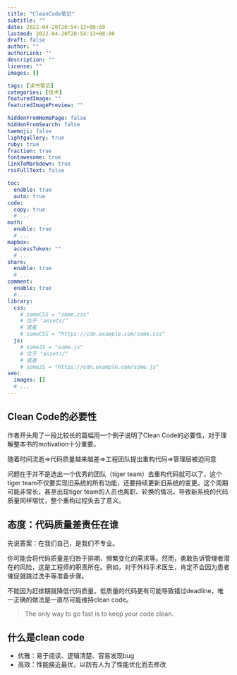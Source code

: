 ```yaml
---
title: "CleanCode笔记"
subtitle: ""
date: 2022-04-20T20:54:13+08:00
lastmod: 2022-04-20T20:54:13+08:00
draft: false
author: ""
authorLink: ""
description: ""
license: ""
images: []

tags: [读书笔记]
categories: [技术]
featuredImage: ""
featuredImagePreview: ""

hiddenFromHomePage: false
hiddenFromSearch: false
twemoji: false
lightgallery: true
ruby: true
fraction: true
fontawesome: true
linkToMarkdown: true
rssFullText: false

toc:
  enable: true
  auto: true
code:
  copy: true
  # ...
math:
  enable: true
  # ...
mapbox:
  accessToken: ""
  # ...
share:
  enable: true
  # ...
comment:
  enable: true
  # ...
library:
  css:
    # someCSS = "some.css"
    # 位于 "assets/"
    # 或者
    # someCSS = "https://cdn.example.com/some.css"
  js:
    # someJS = "some.js"
    # 位于 "assets/"
    # 或者
    # someJS = "https://cdn.example.com/some.js"
seo:
  images: []
  # ...
---
```


## Clean Code的必要性
作者开头用了一段比较长的篇幅用一个例子说明了Clean Code的必要性，对于理解整本书的motivation十分重要。

随着时间流逝=>代码质量越来越差=>工程团队提出重构代码=>管理层被迫同意

问题在于并不是选出一个优秀的团队（tiger team）去重构代码就可以了，这个tiger team不仅要实现旧系统的所有功能，还要持续更新旧系统的变更。这个周期可能非常长，甚至出现tiger team的人员也离职、轮换的情况，导致新系统的代码质量同样堪忧，整个重构过程失去了意义。

## 态度：代码质量差责任在谁
先说答案：在我们自己，是我们不专业。

你可能会将代码质量差归咎于排期、频繁变化的需求等。然而，勇敢告诉管理者潜在的风险，这是工程师的职责所在。例如，对于外科手术医生，肯定不会因为患者催促就跳过洗手等准备步骤。

不能因为赶排期就降低代码质量。低质量的代码更有可能导致错过deadline，唯一正确的做法是一直尽可能维持clean code。
> The only way to go fast is to keep your code clean.

## 什么是clean code

- 优雅：易于阅读、逻辑清楚、容易发现bug
- 高效：性能接近最优，以防有人为了性能优化而去修改
